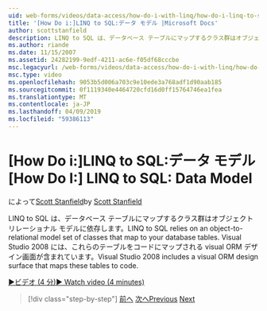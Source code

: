 ```yaml
---
uid: web-forms/videos/data-access/how-do-i-with-linq/how-do-i-linq-to-sql-data-model
title: '[How Do i:]LINQ to SQL:データ モデル |Microsoft Docs'
author: scottstanfield
description: LINQ to SQL は、データベース テーブルにマップするクラス群はオブジェクト リレーショナル モデルに依存します。 Visual Studio 2008 には、ビジュアルの ORM デザイン画面が含まれています.
ms.author: riande
ms.date: 11/15/2007
ms.assetid: 24282199-9edf-4211-ac6e-f05df68cccbe
msc.legacyurl: /web-forms/videos/data-access/how-do-i-with-linq/how-do-i-linq-to-sql-data-model
msc.type: video
ms.openlocfilehash: 9053b5d006a703c9e10ede3a768adf1d90aab185
ms.sourcegitcommit: 0f1119340e4464720cfd16d0ff15764746ea1fea
ms.translationtype: MT
ms.contentlocale: ja-JP
ms.lasthandoff: 04/09/2019
ms.locfileid: "59386113"
---
```

# <a name="how-do-i-linq-to-sql-data-model"></a><span data-ttu-id="7295f-104">[How Do i:]LINQ to SQL:データ モデル</span><span class="sxs-lookup"><span data-stu-id="7295f-104">[How Do I:] LINQ to SQL: Data Model</span></span>

<span data-ttu-id="7295f-105">によって[Scott Stanfield](https://github.com/scottstanfield)</span><span class="sxs-lookup"><span data-stu-id="7295f-105">by [Scott Stanfield](https://github.com/scottstanfield)</span></span>

<span data-ttu-id="7295f-106">LINQ to SQL は、データベース テーブルにマップするクラス群はオブジェクト リレーショナル モデルに依存します。</span><span class="sxs-lookup"><span data-stu-id="7295f-106">LINQ to SQL relies on an object-to-relational model set of classes that map to your database tables.</span></span> <span data-ttu-id="7295f-107">Visual Studio 2008 には、これらのテーブルをコードにマップされる visual ORM デザイン画面が含まれています。</span><span class="sxs-lookup"><span data-stu-id="7295f-107">Visual Studio 2008 includes a visual ORM design surface that maps these tables to code.</span></span>

[<span data-ttu-id="7295f-108">&#9654;ビデオ (4 分)</span><span class="sxs-lookup"><span data-stu-id="7295f-108">&#9654; Watch video (4 minutes)</span></span>](https://channel9.msdn.com/Blogs/ASP-NET-Site-Videos/how-do-i-linq-to-sql-data-model)

> [!div class="step-by-step"]
> <span data-ttu-id="7295f-109">[前へ](how-do-i-linq-to-sql-overview.md)
> [次へ](how-do-i-linq-to-sql-querying-the-database.md)</span><span class="sxs-lookup"><span data-stu-id="7295f-109">[Previous](how-do-i-linq-to-sql-overview.md)
[Next](how-do-i-linq-to-sql-querying-the-database.md)</span></span>
